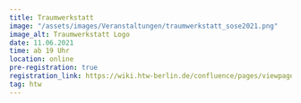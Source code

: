 ```yaml
---
title: Traumwerkstatt
image: "/assets/images/Veranstaltungen/traumwerkstatt_sose2021.png"
image_alt: Traumwerkstatt Logo
date: 11.06.2021
time: ab 19 Uhr
location: online
pre-registration: true
registration_link: https://wiki.htw-berlin.de/confluence/pages/viewpage.action?pageId=115315461
tag: htw
---
```

